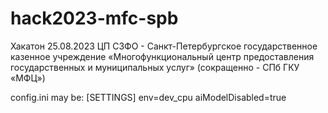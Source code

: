 # hack2023-mfc-spb
Хакатон 25.08.2023 ЦП СЗФО - Санкт-Петербургское государственное казенное учреждение «Многофункциональный центр предоставления государственных и муниципальных услуг» (сокращенно - СПб ГКУ «МФЦ»)


config.ini may be:
[SETTINGS]
env=dev_cpu
aiModelDisabled=true